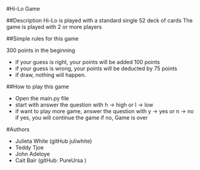 #Hi-Lo Game

##Description
Hi-Lo is played with a standard single 52 deck of cards
The game is played with 2 or more players

##Simple rules for this game

300 points in the beginning
- if your guess is right, your points will be added 100 points
- if your guess is wrong, your points will be deducted by 75 points
- if draw, nothing will happen.

##How to play this game
- Open the main.py file
- start with answer the question with h -> high or l -> low
- if want to play more game, answer the question with y -> yes or n -> no
  if yes, you will continue the game 
  if no, Game is over

#Authors
- Julieta White (gitHub juliwhite)
- Teddy Tjoe
- John Adeloye
- Cait Bair (gitHub: PureUrsa )
